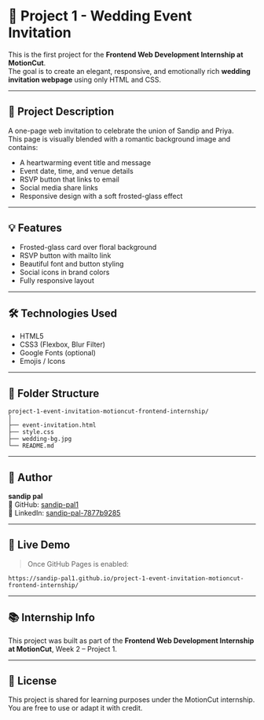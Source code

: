 # 💒 Project 1 - Wedding Event Invitation

This is the first project for the **Frontend Web Development Internship at MotionCut**.  
The goal is to create an elegant, responsive, and emotionally rich **wedding invitation webpage** using only HTML and CSS.

---

## 📌 Project Description

A one-page web invitation to celebrate the union of Sandip and Priya.  
This page is visually blended with a romantic background image and contains:

- A heartwarming event title and message
- Event date, time, and venue details
- RSVP button that links to email
- Social media share links
- Responsive design with a soft frosted-glass effect

---



## 💡 Features

- Frosted-glass card over floral background
- RSVP button with mailto link
- Beautiful font and button styling
- Social icons in brand colors
- Fully responsive layout

---

## 🛠️ Technologies Used

- HTML5
- CSS3 (Flexbox, Blur Filter)
- Google Fonts (optional)
- Emojis / Icons

---

## 📁 Folder Structure

```
project-1-event-invitation-motioncut-frontend-internship/
│
├── event-invitation.html
├── style.css
├── wedding-bg.jpg
└── README.md
```

---

## 👤 Author

**sandip pal**  
🔗 GitHub: [sandip-pal1](https://github.com/sandip-pal1)  
💼 LinkedIn: [sandip-pal-7877b9285](https://www.linkedin.com/in/sandip-pal-7877b9285)

---

## 🚀 Live Demo

> Once GitHub Pages is enabled:
```
https://sandip-pal1.github.io/project-1-event-invitation-motioncut-frontend-internship/
```

---

## 📚 Internship Info

This project was built as part of the **Frontend Web Development Internship at MotionCut**, Week 2 – Project 1.

---

## 📝 License

This project is shared for learning purposes under the MotionCut internship. You are free to use or adapt it with credit.
